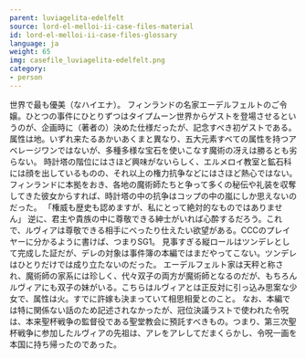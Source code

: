 ```yaml
---
parent: luviagelita-edelfelt
source: lord-el-melloi-ii-case-files-material
id: lord-el-melloi-ii-case-files-glossary
language: ja
weight: 65
img: casefile_luviagelita-edelfelt.png
category:
- person
---
```


世界で最も優美（なハイエナ）。
フィンランドの名家エーデルフェルトのご令嬢。ひとつの事件にひとりずつはタイプムーン世界からゲストを登場させるというのが、企画時に（著者の）決めた仕様だったが、記念すべき初ゲストである。
属性は地。いずれ来たるあかいあくまと異なり、五大元素すベての属性を持つアベレージワンではないが、多種多様な宝石を使いこなす魔術の冴えは勝るとも劣らない。
時計塔の階位にはさほど興味がないらしく、エルメロイ教室と鉱石科には顔を出しているものの、それ以上の権力抗争などにはさほど熱心ではない。
フィンランドに本拠をおき、各地の魔術師たちと争って多くの秘伝や礼装を収奪してきた彼女からすれば、時計塔の中の抗争はコップの中の嵐にしか思えないのだった。
「権威も歴史も認めますが、私にとって絶対的なものではありません」
逆に、君主や貴族の中に尊敬できる紳士がいれば心酔するだろう。これで、ルヴィアは尊敬できる相手にべったり仕えたい欲望がある。CCCのプレイヤーに分かるように書けば、つまりSG1。
見事すぎる縦ロールはツンデレとして完成した証だが、デレの対象は事件簿の本編ではまだやってこない。ツンデレはひとりだけでは成り立たないのだった。
エーデルフェルト家は天秤と称され、魔術師の家系には珍しく、代々双子の両方が魔術師となるのだが、もちろんルヴィアにも双子の妹がいる。こちらはルヴィアとは正反対に引っ込み思案な少女で、属性は火。すでに許嫁も決まっていて相思相愛とのこと。
なお、本編では特に関係ない話のため記述されなかったが、冠位決議ラストで使われた令呪は、本来聖杯戦争の監督役である聖堂教会に預託すべきもの。つまり、第三次聖杯戦争に参加したルヴィアの先祖は、アレをアレしてだまくらかし、令呪一画を本国に持ち帰ったのであった。
